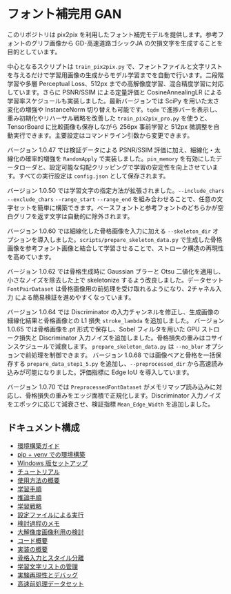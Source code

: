 # フォント補完用 GAN

このリポジトリは pix2pix を利用したフォント補完モデルを提供します。参考フォントのグリフ画像から GD-高速道路ゴシックJA の欠損文字を生成することを目的としています。

中心となるスクリプトは `train_pix2pix.py` で、フォントファイルと文字リストを与えるだけで学習用画像の生成からモデル学習までを自動で行います。二段階学習や多層 Perceptual Loss、512px までの高解像度学習、混合精度学習に対応しています。さらに PSNR/SSIM による定量評価と CosineAnnealingLR による学習率スケジュールも実装しました。最新バージョンでは SciPy を用いた太さ変化の増強や InstanceNorm 切り替えも可能です。`tqdm` で進捗バーを表示し、重み初期化やリハーサル戦略を改善した `train_pix2pix_pro.py` を使うと、TensorBoard に比較画像も保存しながら 256px 事前学習と 512px 微調整を自動実行できます。主要設定はコマンドライン引数から変更できます。

バージョン 1.0.47 では検証データによる PSNR/SSIM 評価に加え、細線化・太線化の確率的増強を ``RandomApply`` で実装しました。`pin_memory` を有効にしたデータローダと、設定可能な勾配クリッピングで学習の安定性を向上させています。すべての実行設定は ``config.json`` として保存されます。

バージョン 1.0.50 では学習文字の指定方法が拡張されました。``--include_chars`` ``--exclude_chars`` ``--range_start`` ``--range_end`` を組み合わせることで、任意の文字セットを簡単に構築できます。ベースフォントと参考フォントのどちらかが空白グリフを返す文字は自動的に除外されます。

バージョン 1.0.60 では細線化した骨格画像を入力に加える ``--skeleton_dir`` オプションを導入しました。`scripts/prepare_skeleton_data.py` で生成した骨格画像を参考フォント画像と結合して学習させることで、ストローク構造の再現性を高めています。

バージョン 1.0.62 では骨格生成時に Gaussian ブラーと Otsu 二値化を適用し、
小さなノイズを除去した上で skeletonize するよう改良しました。データセット
``FontPairDataset`` は骨格画像用の前処理を受け取れるようになり、2チャネル入力
による簡易検証を進めやすくなっています。

バージョン 1.0.64 では Discriminator の入力チャンネルを修正し、生成画像の細線化結果と骨格画像との L1 損失 ``stroke_lambda`` を追加しました。
バージョン 1.0.65 では骨格画像を.pt 形式で保存し、Sobel フィルタを用いた GPU ストローク損失と Discriminator 入力ノイズを追加しました。骨格損失の重みはコサインスケジュールで減衰します。
``prepare_skeleton_data.py`` は ``--no_blur`` オプションで前処理を制御できます。
バージョン 1.0.68 では画像ペアと骨格を一括保存する ``prepare_data_step1_5.py`` を追加し、``--preprocessed_dir`` から高速読み込みが可能になりました。評価指標に Edge IoU を導入しています。

バージョン 1.0.70 では ``PreprocessedFontDataset`` がメモリマップ読み込みに対応し、骨格損失の重みをエッジ面積で正規化します。Discriminator 入力ノイズをエポックに応じて減衰させ、検証指標 ``Mean_Edge_Width`` を追加しました。

## ドキュメント構成

- [環境構築ガイド](installation.md)
- [pip + venv での環境構築](installation_venv.md)
- [Windows 版セットアップ](installation_windows.md)
- [チュートリアル](tutorial.md)
- [使用方法の概要](usage.md)
- [学習手順](usage/training.md)
- [推論手順](usage/inference.md)
- [学習戦略](training_strategy.md)
- [設定ファイルによる実行](configuration.md)
- [検討過程のメモ](process.md)
- [大解像度画像利用の検討](high_resolution.md)
- [コード概要](code_overview.md)
- [実装の概要](technical_details.md)
- [骨格入力とスタイル分離](skeleton_approach.md)
- [学習文字リストの管理](character_list.md)
- [実験再現性とデバッグ](reproducibility.md)
- [高速前処理データセット](preprocessed_dataset.md)

